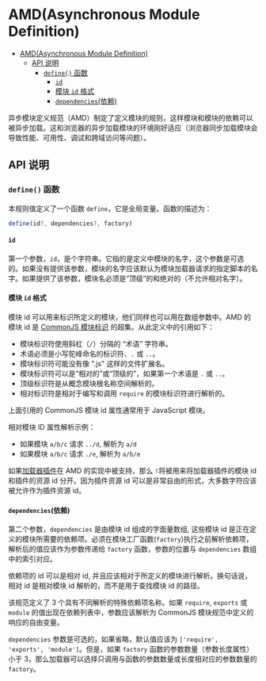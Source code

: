 # AMD(Asynchronous Module Definition)

- [AMD(Asynchronous Module Definition)](#amdasynchronous-module-definition)
  - [API 说明](#api-说明)
    - [`define()` 函数](#define-函数)
      - [`id`](#id)
      - [模块 `id` 格式](#模块-id-格式)
      - [`dependencies`(依赖)](#dependencies依赖)

异步模块定义规范（AMD）制定了定义模块的规则，这样模块和模块的依赖可以被异步加载。这和浏览器的异步加载模块的环境刚好适应（浏览器同步加载模块会导致性能、可用性、调试和跨域访问等问题）。

## API 说明

### `define()` 函数

本规则值定义了一个函数 `define`，它是全局变量。函数的描述为：

```js
define(id?, dependencies?, factory)
```

#### `id`

第一个参数，`id`，是个字符串。它指的是定义中模块的名字，这个参数是可选的。如果没有提供该参数，模块的名字应该默认为模块加载器请求的指定脚本的名字。如果提供了该参数，模块名必须是“顶级”的和绝对的（不允许相对名字）。

#### 模块 `id` 格式

模块 id 可以用来标识所定义的模块，他们同样也可以用在数组参数中。AMD 的模块 id 是 [CommonJS 模块标识](http://wiki.commonjs.org/wiki/Modules/1.1.1#Module_Identifiers) 的超集。从此定义中的引用如下：

- 模块标识符使用斜杠（`/`）分隔的 “术语” 字符串。
- 术语必须是小写驼峰命名的标识符、`.` 或 `..`。
- 模块标识符可能没有像 ".js" 这样的文件扩展名。
- 模块标识符可以是“相对的”或“顶级的”，如果第一个术语是 `.` 或 `..`。
- 顶级标识符是从概念模块根名称空间解析的。
- 相对标识符是相对于编写和调用 `require` 的模块标识符进行解析的。

上面引用的 CommonJS 模块 id 属性通常用于 JavaScript 模块。

相对模块 ID 属性解析示例：

- 如果模块 `a/b/c` 请求 `../d`, 解析为 `a/d`
- 如果模块 `a/b/c` 请求 `./e`, 解析为 `a/b/e`

如果[加载器插件](https://github.com/amdjs/amdjs-api/blob/master/LoaderPlugins.md)在 AMD 的实现中被支持，那么 `!`将被用来将加载器插件的模块 id 和插件的资源 id 分开。因为插件资源 id 可以是非常自由的形式，大多数字符应该被允许作为插件资源 id。

#### `dependencies`(依赖)

第二个参数，`dependencies` 是由模块 id 组成的字面量数组, 这些模块 id 是正在定义的模块所需要的依赖项。必须在模块工厂函数(`factory`)执行之前解析依赖项，解析后的值应该作为参数传递给 `factory` 函数，参数的位置与 `dependencies` 数组中的索引对应。

依赖项的 id 可以是相对 id, 并且应该相对于所定义的模块进行解析。换句话说，相对 id 是相对模块 id 解析的，而不是用于查找模块 id 的路径。

该规范定义了 3 个具有不同解析的特殊依赖项名称。如果 `require`, `exports` 或 `module` 的值出现在依赖列表中，参数应该解析为 CommonJS 模块规范中定义的响应的自由变量。

`dependencies` 参数是可选的，如果省略，默认值应该为 `['require',  'exports', 'module']`。但是，如果 `factory` 函数的参数数量（参数长度属性）小于 3，那么加载器可以选择只调用与函数的参数数量或长度相对应的参数数量的 `factory`。
